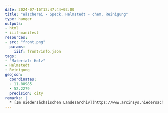 ```yaml
---
date: 2024-07-16T12:47:44+02:00
title: "Wäscherei - Speck, Helmstedt - chem. Reinigung"
type: hanger
outputs:
- html
- iiif-manifest
resources:
- src: "front.png"
  params:
    iiif: front/info.json
tags:
- "Material: Holz"
- Helmstedt
- Reinigung
geojson:
  coordinates:
  - 11.00985
  - 52.2279
  precision: city
remarks: |
  * [Im niedersächsischen Landesarchiv](https://www.arcinsys.niedersachsen.de/arcinsys/detailAction.action?detailid=v5258036)
---
```

